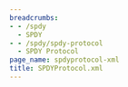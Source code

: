 ```yaml
---
breadcrumbs:
- - /spdy
  - SPDY
- - /spdy/spdy-protocol
  - SPDY Protocol
page_name: spdyprotocol-xml
title: SPDYProtocol.xml
---
```

